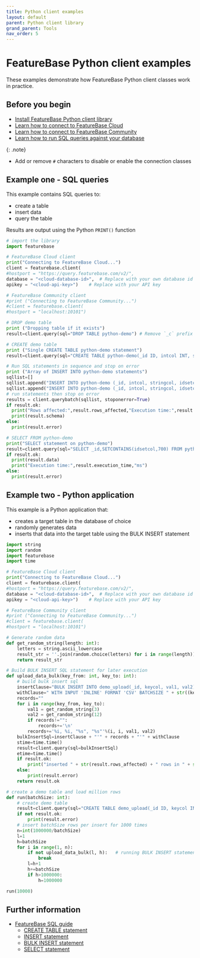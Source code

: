 ```yaml
---
title: Python client examples
layout: default
parent: Python client library
grand_parent: Tools
nav_order: 5
---
```


# FeatureBase Python client examples

These examples demonstrate how FeatureBase Python client classes work in practice.

## Before you begin

* [Install FeatureBase Python client library](/docs/tools/python-client-library/python-client-install)
* [Learn how to connect to FeatureBase Cloud](/docs/tools/python-client-library/python-client-connect-cloud)
* [Learn how to connect to FeatureBase Community](/docs/tools/python-client-library/python-client-connect-community)
* [Learn how to run SQL queries against your database](/docs/tools/python-client-library/python-client-query)

{: .note}
* Add or remove `#` characters to disable or enable the connection classes

## Example one - SQL queries

This example contains SQL queries to:
* create a table
* insert data
* query the table

Results are output using the Python `PRINT()` function

```py
# import the library
import featurebase

# FeatureBase Cloud client
print("Connecting to FeatureBase Cloud...")
client = featurebase.client(
#hostport = "https://query.featurebase.com/v2/",
database = "<cloud-database-id>",  # Replace with your own database id
apikey = "<cloud-api-key>")    # Replace with your API key

# FeatureBase Community client
#print ("Connecting to FeatureBase Community...")
#client = featurebase.client(
#hostport = "localhost:10101")

# DROP demo table
print ("Dropping table if it exists")
result=client.query(sql="DROP TABLE python-demo") # Remove `_c` prefix to run against Community

# CREATE demo table
print ("Single CREATE TABLE python-demo statement")
result=client.query(sql="CREATE TABLE python-demo(_id ID, intcol INT, stringcol STRING, idsetcol IDSET)")

# Run SQL statements in sequence and stop on error
print ("Array of INSERT INTO python-demo statements")
sqllist=[]
sqllist.append("INSERT INTO python-demo (_id, intcol, stringcol, idsetcol) VALUES (2,234,'row2, stringcolumn',[500,600,700,800])")
sqllist.append("INSERT INTO python-demo (_id, intcol, stringcol, idsetcol) VALUES (3,345,'row3, stringcolumn',[900,1000,1100,1200])")
# run statements then stop on error
results = client.querybatch(sqllist, stoponerror=True)
if result.ok:
  print("Rows affected:",result.rows_affected,"Execution time:",result.execution_time,"ms")
  print(result.schema)
else:
  print(result.error)

# SELECT FROM python-demo
print("SELECT statement on python-demo")
result=client.query(sql="SELECT _id,SETCONTAINS(idsetcol,700) FROM python-demo")
if result.ok:
  print(result.data)
  print("Execution time:",result.execution_time,"ms")
else:
  print(result.error)
```

## Example two - Python application

This example is a Python application that:
* creates a target table in the database of choice
* randomly generates data
* inserts that data into the target table using the BULK INSERT statement

```py
import string
import random
import featurebase
import time

# FeatureBase Cloud client
print("Connecting to FeatureBase Cloud...")
client = featurebase.client(
#hostport = "https://query.featurebase.com/v2/",
database = "<cloud-database-id>",  # Replace with your own database id
apikey = "<cloud-api-key>")    # Replace with your API key

# FeatureBase Community client
#print ("Connecting to FeatureBase Community...")
#client = featurebase.client(
#hostport = "localhost:10101")

# Generate random data
def get_random_string(length: int):
    letters = string.ascii_lowercase
    result_str = ''.join(random.choice(letters) for i in range(length))
    return result_str

# Build BULK INSERT SQL statement for later execution
def upload_data_bulk(key_from: int, key_to: int):
    # build bulk insert sql
    insertClause="BULK INSERT INTO demo_upload(_id, keycol, val1, val2) MAP (0 ID, 1 INT, 2 STRING, 3 STRING) FROM x"
    withClause=" WITH INPUT 'INLINE' FORMAT 'CSV' BATCHSIZE " + str((key_to-key_from)+1)
    records=""
    for i in range(key_from, key_to):
        val1 = get_random_string(3)
        val2 = get_random_string(12)
        if records!="":
            records+='\n'
        records+='%i, %i, "%s", "%s"'%(i, i, val1, val2)
    bulkInsertSql=insertClause + "'" + records + "'" + withClause
    stime=time.time()
    result=client.query(sql=bulkInsertSql)
    etime=time.time()
    if result.ok:
        print("inserted " + str(result.rows_affected) + " rows in " + str(etime+1-stime) + " seconds.")
    else:
        print(result.error)
    return result.ok

# create a demo table and load million rows
def run(batchSize: int):
    # create demo table
    result=client.query(sql="CREATE TABLE demo_upload(_id ID, keycol INT, val1 STRING, val2 STRING)")
    if not result.ok:
        print(result.error)
    # insert batchSize rows per insert for 1000 times
    n=int(1000000/batchSize)
    l=1
    h=batchSize
    for i in range(1, n):
        if not upload_data_bulk(l, h):   # running BULK INSERT statement
            break
        l=h+1
        h+=batchSize
        if h>1000000:
            h=1000000

run(10000)
```

## Further information

* [FeatureBase SQL guide](/docs/sql-guide/sql-guide-home)
  * [CREATE TABLE statement](/docs/sql-guide/statements/statement-table-create)
  * [INSERT statement](/docs/sql-guide/statements/statement-insert)
  * [BULK INSERT statement](/docs/sql-guide/statements/statement-insert-bulk)
  * [SELECT statement](/docs/sql-guide/statements/statement-select)
